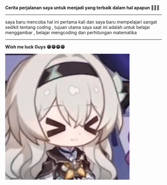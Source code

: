 <strong> Cerita perjalanan saya untuk menjadi yang terbaik dalam hal apapun 🥳🥳🥳 </strong>

<hr>

saya baru mencoba hal ini pertama kali dan saya baru mempelajari sangat sedikit tentang coding , tujuan utama saya saat ini adalah untuk belajar menggambar , belajar mengcoding dan perhitungan matematika 

<hr>

<strong> Wish me luck Guys 😁😁😁😁 </strong> <br>


<img src="chibi.gif" width="400">
